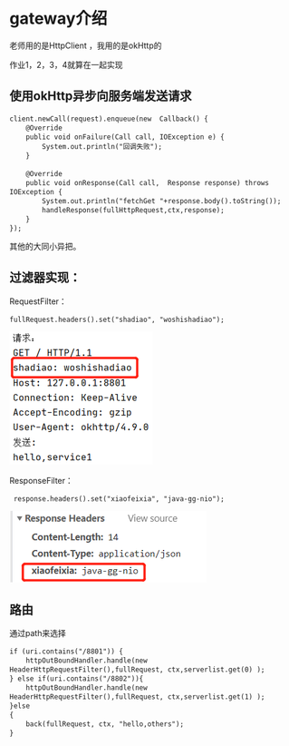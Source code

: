 # gateway介绍

老师用的是HttpClient ，我用的是okHttp的

作业1，2，3，4就算在一起实现

## 使用okHttp异步向服务端发送请求

```
client.newCall(request).enqueue(new  Callback() {
    @Override
    public void onFailure(Call call, IOException e) {
        System.out.println("回调失败");
    }

    @Override
    public void onResponse(Call call,  Response response) throws IOException {
        System.out.println("fetchGet "+response.body().toString());
        handleResponse(fullHttpRequest,ctx,response);
    }
});
```

其他的大同小异把。

## 过滤器实现：

RequestFilter：

```
fullRequest.headers().set("shadiao", "woshishadiao");
```

![image-20210711162720079](gateway.assets/image-20210711162720079.png)

ResponseFilter：

```
 response.headers().set("xiaofeixia", "java-gg-nio");
```

![image-20210711162759557](gateway.assets/image-20210711162759557.png)

## 路由

通过path来选择

```
if (uri.contains("/8801")) {
    httpOutBoundHandler.handle(new HeaderHttpRequestFilter(),fullRequest, ctx,serverlist.get(0) );
} else if(uri.contains("/8802")){
    httpOutBoundHandler.handle(new HeaderHttpRequestFilter(),fullRequest, ctx,serverlist.get(1) );
}else
{
    back(fullRequest, ctx, "hello,others");
}
```

